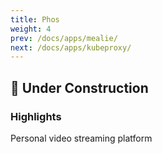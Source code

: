 ```yaml
---
title: Phos
weight: 4
prev: /docs/apps/mealie/
next: /docs/apps/kubeproxy/
---
```


## 🚧 Under Construction

### Highlights

Personal video streaming platform
